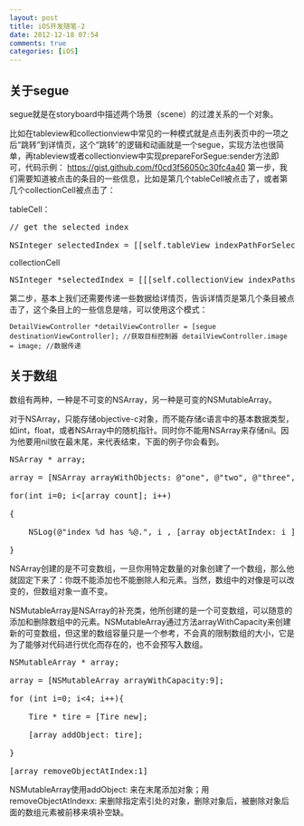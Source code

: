 ```yaml
---
layout: post
title: iOS开发随笔-2
date: 2012-12-18 07:54
comments: true
categories: [iOS]
---
```

<h2>关于segue</h2>
segue就是在storyboard中描述两个场景（scene）的过渡关系的一个对象。

比如在tableview和collectionview中常见的一种模式就是点击列表页中的一项之后“跳转”到详情页，这个“跳转”的逻辑和动画就是一个segue，实现方法也很简单，再tableview或者collectionview中实现prepareForSegue:sender方法即可，代码示例：
<a href="https://gist.github.com/f0cd3f56050c30fc4a40">https://gist.github.com/f0cd3f56050c30fc4a40</a>
第一步，我们需要知道被点击的条目的一些信息，比如是第几个tableCell被点击了，或者第几个collectionCell被点击了：

tableCell：
<pre>// get the selected index

NSInteger selectedIndex = [[self.tableView indexPathForSelectedRow] row];</pre>
collectionCell
<pre>NSInteger *selectedIndex = [[[self.collectionView indexPathsForSelectedItems] objectAtIndex:0] row];</pre>
第二步，基本上我们还需要传递一些数据给详情页，告诉详情页是第几个条目被点击了，这个条目上的一些信息是啥，可以使用这个模式：
<pre><code>DetailViewController *detailViewController = [segue destinationViewController]; //获取目标控制器 detailViewController.image = image; //数据传递</code></pre><h2>关于数组</h2>
数组有两种，一种是不可变的NSArray，另一种是可变的NSMutableArray。

对于NSArray，只能存储objective-c对象，而不能存储c语言中的基本数据类型，如int，float，或者NSArray中的随机指针。同时你不能用NSArray来存储nil。因为他要用nil放在最末尾，来代表结束，下面的例子你会看到。
<pre>NSArray * array;

array = [NSArray arrayWithObjects: @"one", @"two", @"three", nill];

for(int i=0; i&lt;[array count]; i++)

{

    NSLog(@"index %d has %@.", i , [array objectAtIndex: i ]);

}</pre>
NSArray创建的是不可变数组，一旦你用特定数量的对象创建了一个数组，那么他就固定下来了：你既不能添加也不能删除人和元素。当然，数组中的对像是可以改变的，但数组对象一直不变。

NSMutableArray是NSArray的补充类，他所创建的是一个可变数组，可以随意的添加和删除数组中的元素。NSMutableArray通过方法arrayWithCapacity来创建新的可变数组，但这里的数组容量只是一个参考，不会真的限制数组的大小，它是为了能够对代码进行优化而存在的，也不会预写入数组。
<pre>NSMutableArray * array;

array = [NSMutableArray arrayWithCapacity:9];

for (int i=0; i&lt;4; i++){

    Tire * tire = [Tire new];

    [array addObject: tire];

}

[array removeObjectAtIndex:1]</pre>
NSMutableArray使用addObject: 来在末尾添加对象；用removeObjectAtIndexx: 来删除指定索引处的对象，删除对象后，被删除对象后面的数组元素被前移来填补空缺。

